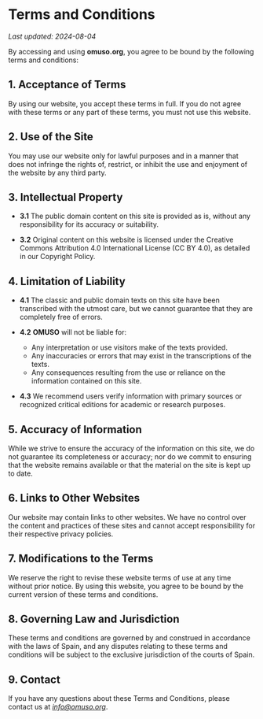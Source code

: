 # Terms and Conditions

_Last updated: 2024-08-04_

By accessing and using **omuso.org**, you agree to be bound by the following terms and conditions:

## 1. Acceptance of Terms

By using our website, you accept these terms in full. If you do not agree with these terms or any part of these terms, you must not use this website.

## 2. Use of the Site

You may use our website only for lawful purposes and in a manner that does not infringe the rights of, restrict, or inhibit the use and enjoyment of the website by any third party.

## 3. Intellectual Property

- **3.1** The public domain content on this site is provided as is, without any responsibility for its accuracy or suitability.

- **3.2** Original content on this website is licensed under the Creative Commons Attribution 4.0 International License (CC BY 4.0), as detailed in our Copyright Policy.

## 4. Limitation of Liability

- **4.1** The classic and public domain texts on this site have been transcribed with the utmost care, but we cannot guarantee that they are completely free of errors.

- **4.2** **OMUSO** will not be liable for:

  - Any interpretation or use visitors make of the texts provided.
  - Any inaccuracies or errors that may exist in the transcriptions of the texts.
  - Any consequences resulting from the use or reliance on the information contained on this site.

- **4.3** We recommend users verify information with primary sources or recognized critical editions for academic or research purposes.

## 5. Accuracy of Information

While we strive to ensure the accuracy of the information on this site, we do not guarantee its completeness or accuracy; nor do we commit to ensuring that the website remains available or that the material on the site is kept up to date.

## 6. Links to Other Websites

Our website may contain links to other websites. We have no control over the content and practices of these sites and cannot accept responsibility for their respective privacy policies.

## 7. Modifications to the Terms

We reserve the right to revise these website terms of use at any time without prior notice. By using this website, you agree to be bound by the current version of these terms and conditions.

## 8. Governing Law and Jurisdiction

These terms and conditions are governed by and construed in accordance with the laws of Spain, and any disputes relating to these terms and conditions will be subject to the exclusive jurisdiction of the courts of Spain.

## 9. Contact

If you have any questions about these Terms and Conditions, please contact us at *info@omuso.org*.
